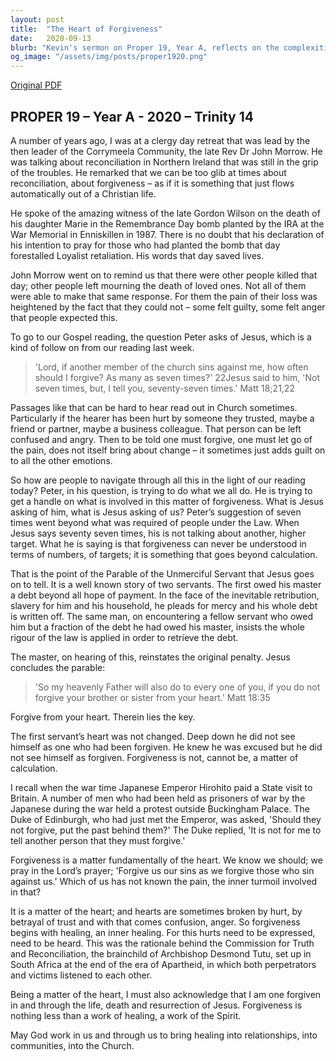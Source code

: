 ```yaml
---
layout: post
title:  "The Heart of Forgiveness"
date:   2020-09-13
blurb: "Kevin's sermon on Proper 19, Year A, reflects on the complexities of forgiveness, using examples from Northern Ireland's reconciliation efforts and the biblical story of the Unmerciful Servant. He emphasizes that forgiveness is not about keeping score but a matter of the heart, requiring inner healing and a recognition of our own forgiven status through Jesus."
og_image: "/assets/img/posts/proper1920.png"
---
```

[Original PDF](/assets/pdf/proper1920.pdf)    
## PROPER 19 – Year A - 2020 – Trinity 14

A number of years ago, I was at a clergy day retreat that was lead by the then leader of the Corrymeela Community, the late Rev Dr John Morrow. He was talking about reconciliation in Northern Ireland that was still in the grip of the troubles. He remarked that we can be too glib at times about reconciliation, about forgiveness – as if it is something that just flows automatically out of a Christian life.

He spoke of the amazing witness of the late Gordon Wilson on the death of his daughter Marie in the Remembrance Day bomb planted by the IRA at the War Memorial in Enniskillen in 1987. There is no doubt that his declaration of his intention to pray for those who had planted the bomb that day forestalled Loyalist retaliation. His words that day saved lives.

John Morrow went on to remind us that there were other people killed that day; other people left mourning the death of loved ones. Not all of them were able to make that same response. For them the pain of their loss was heightened by the fact that they could not – some felt guilty, some felt anger that people expected this.

To go to our Gospel reading, the question Peter asks of Jesus, which is a kind of follow on from our reading last week.

> 'Lord, if another member of the church sins against me, how often should I forgive? As many as seven times?' 22Jesus said to him, 'Not seven times, but, I tell you, seventy-seven times.' Matt 18;21,22

Passages like that can be hard to hear read out in Church sometimes. Particularly if the hearer has been hurt by someone they trusted, maybe a friend or partner, maybe a business colleague. That person can be left confused and angry. Then to be told one must forgive, one must let go of the pain, does not itself bring about change – it sometimes just adds guilt on to all the other emotions.

So how are people to navigate through all this in the light of our reading today? Peter, in his question, is trying to do what we all do. He is trying to get a handle on what is involved in this matter of forgiveness. What is Jesus asking of him, what is Jesus asking of us? Peter’s suggestion of seven times went beyond what was required of people under the Law. When Jesus says seventy seven times, his is not talking about another, higher target. What he is saying is that forgiveness can never be understood in terms of numbers, of targets; it is something that goes beyond calculation.

That is the point of the Parable of the Unmerciful Servant that Jesus goes on to tell. It is a well known story of two servants. The first owed his master a debt beyond all hope of payment. In the face of the inevitable retribution, slavery for him and his household, he pleads for mercy and his whole debt is written off. The same man, on encountering a fellow servant who owed him but a fraction of the debt he had owed his master, insists the whole rigour of the law is applied in order to retrieve the debt.

The master, on hearing of this, reinstates the original penalty. Jesus concludes the parable:

> 'So my heavenly Father will also do to every one of you, if you do not forgive your brother or sister from your heart.' Matt 18:35

Forgive from your heart. Therein lies the key.

The first servant’s heart was not changed. Deep down he did not see himself as one who had been forgiven. He knew he was excused but he did not see himself as forgiven. Forgiveness is not, cannot be, a matter of calculation.

I recall when the war time Japanese Emperor Hirohito paid a State visit to Britain. A number of men who had been held as prisoners of war by the Japanese during the war held a protest outside Buckingham Palace. The Duke of Edinburgh, who had just met the Emperor, was asked, 'Should they not forgive, put the past behind them?' The Duke replied, 'It is not for me to tell another person that they must forgive.'

Forgiveness is a matter fundamentally of the heart. We know we should; we pray in the Lord’s prayer; 'Forgive us our sins as we forgive those who sin against us.' Which of us has not known the pain, the inner turmoil involved in that?

It is a matter of the heart; and hearts are sometimes broken by hurt, by betrayal of trust and with that comes confusion, anger. So forgiveness begins with healing, an inner healing. For this hurts need to be expressed, need to be heard. This was the rationale behind the Commission for Truth and Reconciliation, the brainchild of Archbishop Desmond Tutu, set up in South Africa at the end of the era of Apartheid, in which both perpetrators and victims listened to each other.

Being a matter of the heart, I must also acknowledge that I am one forgiven in and through the life, death and resurrection of Jesus. Forgiveness is nothing less than a work of healing, a work of the Spirit.

May God work in us and through us to bring healing into relationships, into communities, into the Church.
